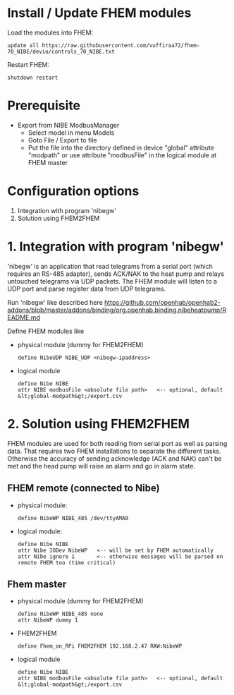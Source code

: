 # Install / Update FHEM modules

Load the modules into FHEM:

    update all https://raw.githubusercontent.com/vuffiraa72/fhem-70_NIBE/devio/controls_70_NIBE.txt
Restart FHEM:
    
    shutdown restart

# Prerequisite

- Export from NIBE ModbusManager
  - Select model in menu Models
  - Goto File / Export to file
  - Put the file into the directory defined in device "global" attribute "modpath" or use attribute "modbusFile" in the logical module at FHEM master

# Configuration options

1. Integration with program 'nibegw' 
2. Solution using FHEM2FHEM

# 1. Integration with program 'nibegw' 

'nibegw' is an application that read telegrams from a serial port (which requires an RS-485 adapter), sends ACK/NAK to the heat pump and relays untouched telegrams via UDP packets. The FHEM module will listen to a UDP port and parse register data from UDP telegrams.

Run 'nibegw' like described here https://github.com/openhab/openhab2-addons/blob/master/addons/binding/org.openhab.binding.nibeheatpump/README.md

Define FHEM modules like

- physical module (dummy for FHEM2FHEM)

      define NibeUDP NIBE_UDP <nibegw-ipaddress>

- logical module

      define Nibe NIBE
      attr NIBE modbusFile <absolute file path>   <-- optional, default &lt;global-modpath&gt;/export.csv
    

# 2. Solution using FHEM2FHEM

FHEM modules are used for both reading from serial port as well as parsing data. That requires two FHEM installations to separate the different tasks. Otherwise the accuracy of sending acknowledge (ACK and NAK) can't be met and the head pump will raise an alarm and go in alarm state.

## FHEM remote (connected to Nibe)

- physical module:

      define NibeWP NIBE_485 /dev/ttyAMA0

- logical module:

      define Nibe NIBE
      attr Nibe IODev NibeWP   <-- will be set by FHEM automatically
      attr Nibe ignore 1       <-- otherwise messages will be parsed on remote FHEM too (time critical)

## Fhem master

- physical module (dummy for FHEM2FHEM)

      define NibeWP NIBE_485 none
      attr NibeWP dummy 1

- FHEM2FHEM

      define Fhem_on_RPi FHEM2FHEM 192.168.2.47 RAW:NibeWP

- logical module

      define Nibe NIBE
      attr NIBE modbusFile <absolute file path>   <-- optional, default &lt;global-modpath&gt;/export.csv
